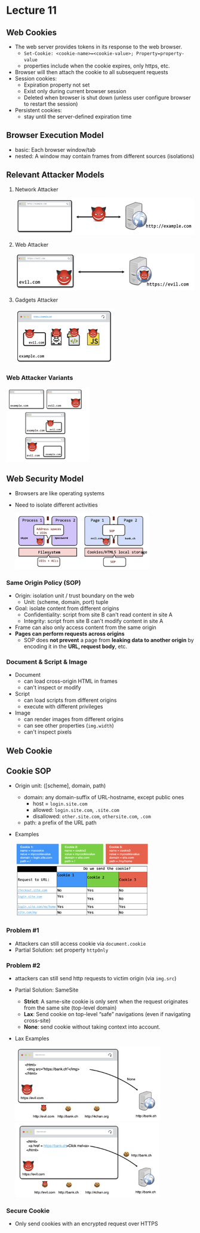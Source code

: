 # Lecture 11

## Web Cookies

- The web server provides tokens in its response to the web browser.
  - `Set-Cookie: <cookie-name>=<cookie-value>; Property=property-value`
  - properties include when the cookie expires, only https, etc.
- Browser will then attach the cookie to all subsequent requests
- Session cookies:
  - Expiration property not set
  - Exist only during current browser session
  - Deleted when browser is shut down (unless user configure browser to restart the session)
- Persistent cookies:
  - stay until the server-defined expiration time

## Browser Execution Model

- basic: Each browser window/tab
- nested: A window may contain frames from different sources (isolations)

## Relevant Attacker Models

1. Network Attacker

   <img src="images/11_1.png" height="100ch" alt="Process Memory Layout"></img>

2. Web Attacker

   <img src="images/11_2.png" height="100ch" alt="Process Memory Layout"></img>

3. Gadgets Attacker

   <img src="images/11_3.png" height="150ch" alt="Process Memory Layout"></img>

### Web Attacker Variants

<img src="images/11_4.png" height="200ch" alt="Process Memory Layout"></img>

## Web Security Model

- Browsers are like operating systems
- Need to isolate different activities

  <img src="images/11_5.png" height="150ch" alt="Process Memory Layout"></img>

### Same Origin Policy (SOP)

- Origin: isolation unit / trust boundary on the web
  - Unit: (scheme, domain, port) tuple
- Goal: isolate content from different origins
  - Confidentiality: script from site B can't read content in site A
  - Integrity: script from site B can't modify content in site A
- Frame can also only access content from the same origin
- **Pages can perform requests across origins**
  - SOP does **not prevent** a page from **leaking data to another origin** by encoding it in the **URL, request body**, etc.

### Document & Script & Image

- Document
  - can load cross-origin HTML in frames
  - can't inspect or modify
- Script
  - can load scripts from different origins
  - execute with different privileges
- Image
  - can render images from different origins
  - can see other properties (`img.width`)
  - can't inspect pixels

## Web Cookie

## Cookie SOP

- Origin unit: ([scheme], domain, path)
  - domain: any domain-suffix of URL-hostname, except public ones
    - host = `login.site.com`
    - allowed: `login.site.com`, `.site.com`
    - disallowed: `other.site.com`, `othersite.com`, `.com`
  - path: a prefix of the URL path
- Examples

  <img src="images/11_6.png" height="200ch" alt="Process Memory Layout"></img>

### Problem #1

- Attackers can still access cookie via `document.cookie`
- Partial Solution: set property `httpOnly`

### Problem #2

- attackers can still send http requests to victim origin (via `img.src`)
- Partial Solution: SameSite
  - **Strict**: A same-site cookie is only sent when the request originates from the same site (top-level domain)
  - **Lax**: Send cookie on top-level “safe” navigations (even if navigating cross-site)
  - **None**: send cookie without taking context into account.
- Lax Examples

  <img src="images/11_7.png" height="200ch" alt="Process Memory Layout"></img>
  <img src="images/11_8.png" height="200ch" alt="Process Memory Layout"></img>

### Secure Cookie

- Only send cookies with an encrypted request over HTTPS

